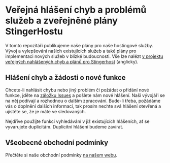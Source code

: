 # Veřejná hlášení chyb a problémů služeb a zveřejněné plány StingerHostu

V tomto repozitáři publikujeme naše plány pro naše hostingové služby. Vývoj a vylepšování našich existujících služeb a také plány pro implementaci nových služeb v blízké budoucnosti. Vše lze nalézt [v projektu veřejných nahlášených chyb a plánů pro Stingerhost](https://github.com/orgs/Stingerhost/projects/2 "Public Issues and Plans for StingerHost Projects") (anglicky).

## Hlášení chyb a žádosti o nové funkce

Chcete-li nahlásit chybu nebo jiný problém či požádat o přidání nové funkce, jděte na [záložku Issues](https://github.com/Stingerhost/public-issues-and-plans/issues "Klepněte zde pro procházení hlášení") a pošlete nám nové hlášení. Naši vývojáři se na něj podívají a rozhodnou o dalším zpracování. Bude-li třeba, požádáme vás o doplnění dalších informací, tak prosím nechte svá hlášení otevřená a ujistěte se, že je máte ve sledovaných.

Nejdříve použijte funkci vyhledávání v již existujících hlášeních, ať se vyvarujete duplicitám. Duplicitní hlášení budeme zavírat.

## Všeobecné obchodní podmínky

Přečtěte si naše obchodní podmínky [na našem webu](https://dash.stingerhost.eu/index.php?/page/vop/ "Všeobecné obchodní podmínky").
